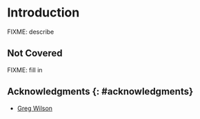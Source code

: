 # Introduction

FIXME: describe

## Not Covered

FIXME: fill in

## Acknowledgments {: #acknowledgments}

-   [Greg Wilson][wilson-greg]

[wilson-greg]: https://third-bit.com/
